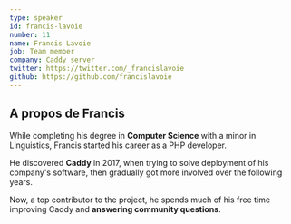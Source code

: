 ```yaml
---
type: speaker
id: francis-lavoie
number: 11
name: Francis Lavoie
job: Team member
company: Caddy server
twitter: https://twitter.com/_francislavoie
github: https://github.com/francislavoie
---
```


## A propos de Francis

While completing his degree in **Computer Science** with a minor in Linguistics, Francis started his career as a PHP developer.

He discovered **Caddy** in 2017, when trying to solve deployment of his company's software, then gradually got more involved over the following years.

Now, a top contributor to the project, he spends much of his free time improving Caddy and **answering community questions**.
